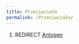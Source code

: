 ```yaml
---
title: Przeciwciało
permalink: /Przeciwciało/
---
```


1.  REDIRECT [Antygen](/atopedia/Antygen "wikilink")
